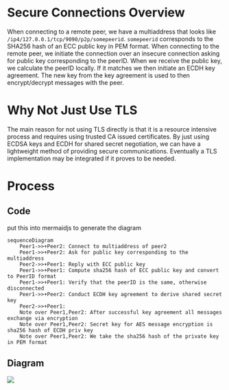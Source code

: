 # Secure Connections Overview

When connecting to a remote peer, we have a multiaddress that looks like `/ip4/127.0.0.1/tcp/9090/p2p/somepeerid`. `somepeerid` corresponds to the SHA256 hash of an ECC public key in PEM format. When connecting to the remote peer, we initiate the connection over an insecure connection asking for public key corresponding to the peerID. When we receive the public key, we calculate the peerID locally. If it matches we then initiate an ECDH key agreement. The new key from the key agreement is used to then encrypt/decrypt messages with the peer.

# Why Not Just Use TLS

The main reason for not using TLS directly is that it is a resource intensive process and requires using trusted CA issued certificates. By just using ECDSA keys and ECDH for shared secret negotiation, we can have a lightweight method of providing secure communications. Eventually a TLS implementation may be integrated if it proves to be needed.

# Process

## Code

put this into mermaidjs to generate the diagram

```mermaidjs
sequenceDiagram
	Peer1->>+Peer2: Connect to multiaddress of peer2
	Peer1->>+Peer2: Ask for public key corresponding to the multiaddress
	Peer2->>+Peer1: Reply with ECC public key
	Peer1->>+Peer1: Compute sha256 hash of ECC public key and convert to PeerID format
	Peer1->>+Peer1: Verify that the peerID is the same, otherwise disconnected
	Peer1->>+Peer2: Conduct ECDH key agreement to derive shared secret key
	Peer2->>+Peer1: 
    Note over Peer1,Peer2: After successful key agreement all messages exchange via encryption
	Note over Peer1,Peer2: Secret key for AES message encryption is sha256 hash of ECDH priv key
	Note over Peer1,Peer2: We take the sha256 hash of the private key in PEM format
```					

## Diagram

![](https://gateway.temporal.cloud/ipfs/QmR39BfPRcyXawA7X7eXrhmsCAEMYM1ZfPzZjYmg7buntW)